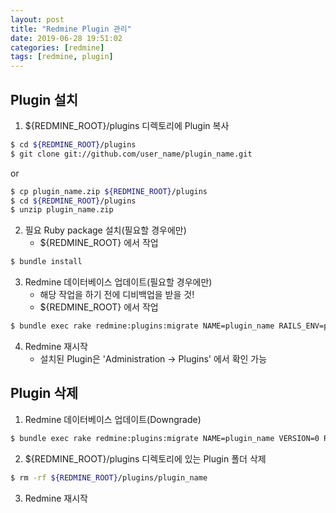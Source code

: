 ```yaml
---
layout: post
title: "Redmine Plugin 관리"
date: 2019-06-28 19:51:02
categories: [redmine]
tags: [redmine, plugin]
---
```


## Plugin 설치
1. ${REDMINE_ROOT}/plugins 디렉토리에 Plugin 복사
```bash
$ cd ${REDMINE_ROOT}/plugins
$ git clone git://github.com/user_name/plugin_name.git
```
or
```bash
$ cp plugin_name.zip ${REDMINE_ROOT}/plugins
$ cd ${REDMINE_ROOT}/plugins
$ unzip plugin_name.zip
```

2. 필요 Ruby package 설치(필요할 경우에만)
    - ${REDMINE_ROOT} 에서 작업
```bash
$ bundle install
```

3. Redmine 데이터베이스 업데이트(필요할 경우에만)
    - 해당 작업을 하기 전에 디비백업을 받을 것!
    - ${REDMINE_ROOT} 에서 작업
```bash
$ bundle exec rake redmine:plugins:migrate NAME=plugin_name RAILS_ENV=production
```

4. Redmine 재시작
    - 설치된 Plugin은 'Administration -> Plugins' 에서 확인 가능

## Plugin 삭제
1. Redmine 데이터베이스 업데이트(Downgrade)
```bash
$ bundle exec rake redmine:plugins:migrate NAME=plugin_name VERSION=0 RAILS_ENV=production
```

2. ${REDMINE_ROOT}/plugins 디렉토리에 있는 Plugin 폴더 삭제  
```bash
$ rm -rf ${REDMINE_ROOT}/plugins/plugin_name
```

3. Redmine 재시작
